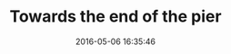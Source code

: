 ---
layout: post
title: 'Towards the end of the pier'
date: '2016-05-06 16:35:46'
last_modified_at: '2024-09-23 14:27:12'
category: "Marina di Ravenna"
tags:
  - Italy
  - Marina di Ravenna
  - sea
description: "Molo Dalmazia in Marina di Ravenna"
featImage: '20160506-marina_2688.webp'
featImageAlt: 'Lamposts, benches and people on the pier overlooking the sea'
featImageWidth: '1440'
featImageHeight: '959'
coffeeTable: false
---